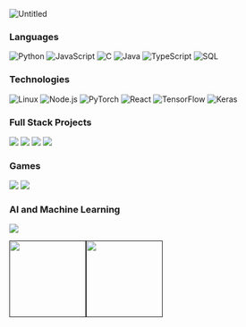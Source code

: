![Untitled](https://user-images.githubusercontent.com/98859282/199589115-728a62ad-c1eb-4b78-a4e0-e08f29664782.gif)

### Languages

![Python](https://img.shields.io/badge/-Python-000?&logo=Python)
![JavaScript](https://img.shields.io/badge/-JavaScript-000?&logo=JavaScript)
![C](https://img.shields.io/badge/-C-000?&logo=C)
![Java](https://img.shields.io/badge/-Java-000?&logo=Java&logoColor=007396)
![TypeScript](https://img.shields.io/badge/-TypeScript-000?&logo=TypeScript)
![SQL](https://img.shields.io/badge/-SQL-000?&logo=MySQL)


### Technologies 

![Linux](https://img.shields.io/badge/-Linux-000?&logo=Linux)
![Node.js](https://img.shields.io/badge/-Node.js-000?&logo=node.js)
![PyTorch](https://img.shields.io/badge/-PyTorch-000?&logo=PyTorch)
![React](https://img.shields.io/badge/-React-000?&logo=React)
![TensorFlow](https://img.shields.io/badge/-TensorFlow-000?&logo=TensorFlow)
![Keras](https://img.shields.io/badge/-Keras-000?&logo=Keras)

### Full Stack Projects

[![](https://img.shields.io/badge/-🧬%20Career%20Connect-000)](https://github.com/FehamIsmail/-hiza_tech-soen341project2023-)
[![](https://img.shields.io/badge/-🧬%20CUSEC%20-000)](https://github.com/cusec/2023)
[![](https://img.shields.io/badge/-🧬%20Grocery%20Website-000)](https://github.com/Afifr2001/Frescomin-Website)
[![](https://img.shields.io/badge/-🧬%20Drone%20Delivery-000)]((https://github.com/eljanvier2/343-GroupProject/tree/main))

### Games

[![](https://img.shields.io/badge/-🧬%20Wordle%20Solver-000)](https://github.com/HakimSkaik/WordleSolver)
[![](https://img.shields.io/badge/-🧬%20Snake%20And%20Ladders-000)](https://drive.google.com/drive/folders/1HO0JMj9UdI-oCLlcbgYG_1Ery69-XGBc)

### AI and Machine Learning

[![](https://img.shields.io/badge/-🧬%20Autonomous%20Car-000)](https://github.com/HakimSkaik/Autonomous-Car/blob/main/README.md)


<a href=""><img height="137px" src="https://github-readme-stats.vercel.app/api?username=HakimSkaik&hide_title=true&hide_border=true&show_icons=true&include_all_commits=true&count_private=true&line_height=21&text_color=000&icon_color=000&bg_color=0,ea6161,ffc64d,fffc4d,52fa5a&theme=graywhite" /><!-- wi*quL3fcV --><img height="137px" src="https://github-readme-stats.vercel.app/api/top-langs/?username=HakimSkaik&hide=html&hide_title=true&hide_border=true&layout=compact&langs_count=6&exclude_repo=comp426,Redventures-Movie-Quotes&text_color=000&icon_color=fff&bg_color=0,52fa5a,4dfcff,c64dff&theme=graywhite" /></a>

